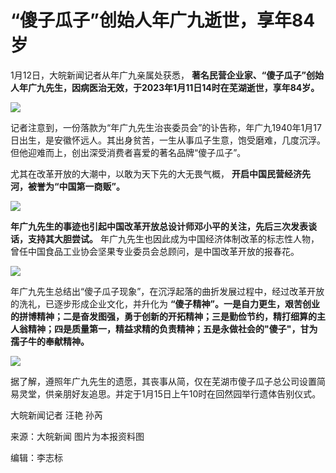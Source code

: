 # “傻子瓜子”创始人年广九逝世，享年84岁

1月12日，大皖新闻记者从年广九亲属处获悉，
**著名民营企业家、“傻子瓜子”创始人年广九先生，因病医治无效，于2023年1月11日14时在芜湖逝世，享年84岁。**

![](https://inews.gtimg.com/newsapp_bt/0/15606937258/1000)

记者注意到，一份落款为“年广九先生治丧委员会”的讣告称，年广九1940年1月17日出生，是安徽怀远人。其出身贫苦，一生从事瓜子生意，饱受磨难，几度沉浮。但他迎难而上，创出深受消费者喜爱的著名品牌“傻子瓜子”。

尤其在改革开放的大潮中，以敢为天下先的大无畏气概， **开启中国民营经济先河，被誉为“中国第一商贩”。**

![](https://inews.gtimg.com/newsapp_bt/0/15606937282/1000)

**年广九先生的事迹也引起中国改革开放总设计师邓小平的关注，先后三次发表谈话，支持其大胆尝试。**
年广九先生也因此成为中国经济体制改革的标志性人物，曾任中国食品工业协会坚果专业委员会总顾问，是中国改革开放的报春花。

![](https://inews.gtimg.com/newsapp_bt/0/15606937293/1000)

年广九先生总结出“傻子瓜子现象”，在沉浮起落的曲折发展过程中，经过改革开放的洗礼，已逐步形成企业文化，并升化为
**“傻子精神”。一是自力更生，艰苦创业的拼博精神；二是奋发图强，勇于创新的开拓精神；三是勤俭节约，精打细算的主人翁精神；四是质量第一，精益求精的负责精神；五是永做社会的"傻子"，甘为孺子牛的奉献精神。**

![](https://inews.gtimg.com/newsapp_bt/0/15606937482/1000)

据了解，遵照年广九先生的遗愿，其丧事从简，仅在芜湖市傻子瓜子总公司设置简易灵堂，供亲朋好友追思。并定于1月15日上午10时在回然园举行遗体告别仪式。

大皖新闻记者 汪艳 孙芮

来源：大皖新闻 图片为本报资料图

编辑：李志标

